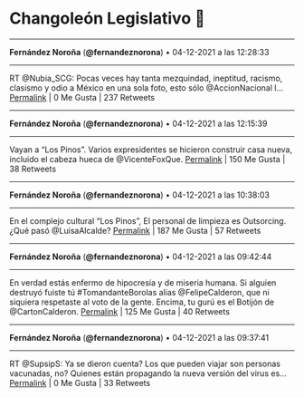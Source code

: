# Changoleón Legislativo 🙈
*****
**Fernández Noroña** (**@fernandeznorona**) • 04-12-2021 a las 12:28:33
*****
RT @Nubia_SCG: Pocas veces hay tanta mezquindad, ineptitud, racismo, clasismo y odio a México en una sola foto, esto sólo @AccionNacional l…
[Permalink](https://twitter.com/fernandeznorona/status/1467229358129565697) | 0 Me Gusta | 237 Retweets
*****
**Fernández Noroña** (**@fernandeznorona**) • 04-12-2021 a las 12:15:39
*****
Vayan a “Los Pinos”. Varios expresidentes se hicieron construir casa nueva, incluido el cabeza hueca de @VicenteFoxQue.
[Permalink](https://twitter.com/fernandeznorona/status/1467226113676091392) | 150 Me Gusta | 38 Retweets
*****
**Fernández Noroña** (**@fernandeznorona**) • 04-12-2021 a las 10:38:03
*****
En el complejo cultural “Los Pinos”, El personal de limpieza es Outsorcing. ¿Qué pasó @LuisaAlcalde?
[Permalink](https://twitter.com/fernandeznorona/status/1467201549189496832) | 187 Me Gusta | 57 Retweets
*****
**Fernández Noroña** (**@fernandeznorona**) • 04-12-2021 a las 09:42:44
*****
En verdad estás enfermo de hipocresía y de miseria humana. Si alguien destruyó fuiste tú #TomandanteBorolas alias @FelipeCalderon, que ni siquiera respetaste al voto de la gente. Encima, tu gurú es el Botijón de @CartonCalderon.
[Permalink](https://twitter.com/fernandeznorona/status/1467187627635920902) | 125 Me Gusta | 40 Retweets
*****
**Fernández Noroña** (**@fernandeznorona**) • 04-12-2021 a las 09:37:41
*****
RT @SupsipS: Ya se dieron cuenta?
Los que pueden viajar son personas vacunadas, no? 
Quienes están propagando la nueva versión del virus es…
[Permalink](https://twitter.com/fernandeznorona/status/1467186358473138176) | 0 Me Gusta | 33 Retweets